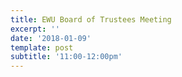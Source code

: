 ```yaml
---
title: EWU Board of Trustees Meeting
excerpt: ''
date: '2018-01-09'
template: post
subtitle: '11:00-12:00pm'
---
```

